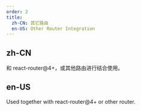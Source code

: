 ```yaml
---
order: 2
title:
  zh-CN: 其它路由
  en-US: Other Router Integration
---
```


## zh-CN
和 react-router@4+，或其他路由进行结合使用。


## en-US
Used together with react-router@4+ or other router.
